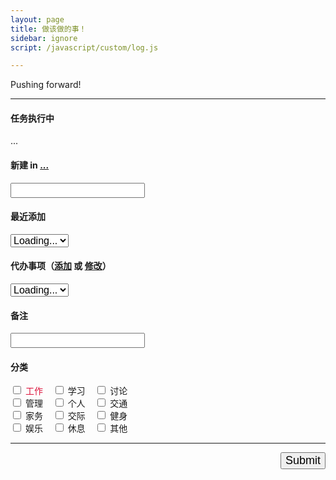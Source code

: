 ```yaml
---
layout: page
title: 做该做的事！
sidebar: ignore
script: /javascript/custom/log.js

---
```


Pushing forward!

---

<form action="https://script.google.com/macros/s/AKfycbxRYZQtTQ3qBQtxU5Q1iMV9_hlgvgALyTyID42IUNfDouFsajfN/exec" method="GET">

<h4>任务执行中</h4>
<div id="log">...</div>

<h4>新建 in
<a href="https://docs.google.com/a/yuz.me/spreadsheets/d/1k6HhhgqxFaCh5VRzfqmkuODzh59lUI7TUpEEzhWUsLw/edit#gid=669333296" id="place">...</a> <span style="color:red;" id="test2"></span></h4>
<div><input type="text" name="create" style="font-size:16px;"></div>

<h4>最近添加</h4>
<div>
<select name="create" id="recent" style="font-size:16px;">
<option selected value="">Loading...</option>
</select>
</div>

<h4>代办事项（<a href="http://yuz.me/task/">添加</a> 或 <a href="http://yuz.me/d/me/log/">修改</a>）</h4>
<div>
<select name="todo" id="todo" style="font-size:16px;">
<option selected value="">Loading...</option>
</select>
</div>

<h4>备注</h4>
<div><input type="text" name="comment" style="font-size:16px;"></div>

<h4>分类 <span style="color:red;" id="test"></span></h4>
<div>
<input type="checkbox" id ="a1" name="category" value="工作"><label for="a1" style="color:Crimson;"> 工作</label>&nbsp;&nbsp;&nbsp;
<input type="checkbox" id ="a2" name="category" value="学习"><label for="a2"> 学习</label>&nbsp;&nbsp;&nbsp;
<input type="checkbox" id ="a3" name="category" value="讨论"><label for="a3"> 讨论</label>
<br>
<input type="checkbox" id ="a4" name="category" value="管理"><label for="a4"> 管理</label>&nbsp;&nbsp;&nbsp;
<input type="checkbox" id ="a5" name="category" value="个人"><label for="a5"> 个人</label>&nbsp;&nbsp;&nbsp;
<input type="checkbox" id ="a6" name="category" value="交通"><label for="a6"> 交通</label>
<br>
<input type="checkbox" id ="a7" name="category" value="家务"><label for="a7"> 家务</label>&nbsp;&nbsp;&nbsp;
<input type="checkbox" id ="a8" name="category" value="交际"><label for="a8"> 交际</label>&nbsp;&nbsp;&nbsp;
<input type="checkbox" id ="a9" name="category" value="健身"><label for="a9"> 健身</label>
<br>
<input type="checkbox" id ="A1" name="category" value="娱乐"><label for="A1"> 娱乐</label>&nbsp;&nbsp;&nbsp;
<input type="checkbox" id ="A2" name="category" value="休息"><label for="A2"> 休息</label>&nbsp;&nbsp;&nbsp;
<input type="checkbox" id ="A3" name="category" value="其他"><label for="A3"> 其他</label>
</div>

<hr>

<p>
<input type="submit" value="Submit" id="submit" style="font-size:18px;float: right;margin-bottom:60px;">
</p>

</form>
